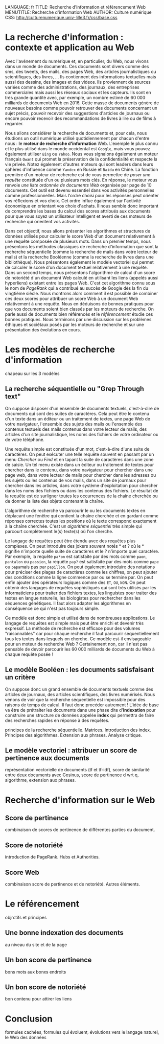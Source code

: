 LANGUAGE:   fr
TITLE:   Recherche d'information et référencement Web
MENUTITLE: Recherche d'information Web
AUTHOR: Culture numérique
CSS: http://culturenumerique.univ-lille3.fr/css/base.css

<!-- pandoc -t latex -V geometry:margin=3cm --toc ri.md -o ri.pdf -->

<!-- pandoc -F ext.py -t latex -V geometry:margin=3cm --toc ri.md -o ri.pdf -->

# La recherche d'information : contexte et application au Web

Avec l'avénement du numérique et, en particulier, du Web, nous vivons
dans un monde de documents. Ces documents sont divers comme des sms,
des tweets, des mails, des pages Web, des articles journalistiques ou
scientifiques, des livres, ... Ils contiennent des informations
textuelles mais aussi des dessins, des images et des videos. Ils
proviennent de sources variées comme des administrations, des
journaux, des entreprises commerciales mais aussi les réseaux sociaux
et les capteurs. Ils sont en très grande quantité avec, par exemple,
un nombre estimé de 60 000 milliards de documents Web en 2016. Cette
masse de documents génère de nouveaux besoins comme pouvoir retrouver
des documents concernant un sujet précis, pouvoir recevoir des
suggestions d'articles de journaux ou encore pouvoir recevoir des
recommandations de livres à lire ou de films à regarder.

Nous allons considérer la recherche de documents et, pour cela, nous
étudions un outil numérique utilisé quotidiennement par chacun d'entre
nous : le **moteur de recherche d'information** Web. L'exemple le plus
connu et le plus utilisé dans le monde occidental est `Google`, mais
vous pouvez également utiliser `Bing` ou `Yahoo`. Nous vous signalons
également un moteur français `Qwant` qui promet la préservation de la
confidentialité et respecte la vie privée. Notez également d'autres
moteurs qui sont leaders dans leurs sphères d'influence comme `Yandex`
en Russie et `Baidu` en Chine. La fonction première d'un moteur de
recherche est de vous permettre de *poser une requête* constituée d'un
ou plusieurs mots clés. En réponse, le moteur vous renvoie *une liste
ordonnée de documents Web* organisée par page de 10 documents. Cet
outil est devenu essentiel dans vos activités personnelles comme
professionnelles. Mais l'ordre choisi pour les réponses peut orienter
vos réflexions et vos choix. Cet ordre influe également sur l'activité
économique en orientant vos choix d'achats. Il nous semble donc
important de comprendre les bases du calcul des scores attribués aux
documents pour que vous soyez un utilisateur intelligent et averti de
ces moteurs de recherche qui orientent vos activités.

Dans cet objectif, nous allons présenter les algorithmes et structures
de données utilisés pour calculer le score Web d'un document
relativement à une requête composée de plusieurs mots. Dans un premier
temps, nous présentons les méthodes classiques de recherche
d'information que sont la recherche séquentielle (comme la recherche
de mails dans votre lecteur de mails) et la recherche Booléenne (comme
la recherche de livres dans une bibliothèque). Nous présentons
également le modèle vectoriel qui permet de calculer le score d'un
document textuel relativement à une requête. Dans un second temps,
nous présentons l'algorithme de calcul d'un score de notoriété d'un
document Web calculé en utilisant les liens (appelés aussi hyperliens)
existant entre les pages Web. C'est cet algorithme connu sous le nom
de *PageRank* qui a contribué au succès de Google dès la fin du
vingtième siècle. Nous montrons alors comment il est possible de
combiner ces deux scores pour attribuer un score Web à un document Web
relativement à une requête. Nous en déduisons de bonnes pratiques pour
que vos documents soient bien classés par les moteurs de recherche. On
parle aussi de documents bien référencés et le *référencement* étudie
ces bonnes pratiques. Nous terminons par une discussion sur les
problèmes éthiques et sociétaux posés par les moteurs de recherche et
sur une présentation des évolutions en cours.

# Les modèles de recherche d'information

chapeau sur les 3 modèles

## La recherche séquentielle ou "Grep Through text"

On suppose disposer d'un ensemble de documents textuels, c'est-à-dire
de documents qui sont des suites de caractères. Cela peut être le
contenu d'un texte dans un éditeur ou un traitement de textes, une
page Web de votre navigateur, l'ensemble des sujets des mails ou
l'ensemble des contenus textuels des mails contenus dans votre lecteur
de mails, des articles d'un site journalistique, les noms des fichiers
de votre ordinateur ou de votre téléphone.

Une requête simple est constituée d'un mot, c'est-à-dire d'une suite
de caractères. On peut exécuter une telle requête souvent en passant
par un menu *Chercher* ou *Find* et en tapant la suite de caractères
dans une zone de saisie. Un tel menu existe dans un éditeur ou
traitement de textes pour chercher dans le contenu, dans votre
navigateur pour chercher dans une page web, dans votre lecteur de
mails pour chercher dans les adresses ou les sujets ou les contenus de
vos mails, dans un site de journaux pour chercher dans les articles,
dans votre système d'exploitation pour chercher dans les noms des
fichiers ou dans les contenus des fichiers. Le résultat de la requête
est de surligner toutes les occurrences de la chaîne cherchée ou de
donner la liste des objets contenant la chaîne.

L'algorithme de recherche va parcourir le ou les documents textes en
déplacant une fenêtre qui contient la chaîne cherchée et en gardant
comme réponses correctes toutes les positions où le texte correspond
exactement à la chaîne cherchée. C'est un *algorithme séquentiel* très
simple qui parcourt complètement le(s) texte(s) où l'on cherche.

Le langage de requêtes peut être étendu avec des requêtes plus
complexes. On peut introduire des jokers souvent notés * et ? où le *
signifie n'importe quelle suite de caractères et le ? n'importe quel
caractère. Par exemple, la requête `pa*on` est satisfaite par des mots
comme `paon`, `pantalon` ou `passion`, la requête `pap?` est
satisfaite par des mots comme `pape` ou `papa`mais pas par
`papillon`. On peut également introduire des notations pour préciser
des plages de caractères comme les chiffres, on peut ajouter des
conditions comme la ligne commence par ou se termine par. On peut
enfin ajouter des opérateurs logiques comme des `ET`, `OU`, `NON`. On
peut obtenir des langages de requêtes sophistiqués qui sont très
utilisés par les informaticiens pour traiter des fichiers textes, les
linguistes pour traiter des textes en langue naturelle, les
biologistes pour rechercher dans les séquences génétiques. Il faut
alors adapter les algorithmes en conséquence ce qui n'est pas toujours simple.

Ce modèle est donc simple et utilisé dans de nombreuses
applications. Le langage de requêtes est simple mais peut être enrichi
et devenir très expressif. La méthode de recherche est efficace pour
des volumes "raisonnables" car pour chaque recherche il faut parcourir
séquentiellement tous les textes dans lesquels on cherche. Ce modèle
est-il envisageable pour un moteur de recherche Web ? Certainement
non, car il n'est pas pensable de devoir parcourir les 60 000
milliards de documents du Web à chaque requête posée !

## Le modèle Booléen : les documents satisfaisant un critère

On suppose donc un grand ensemble de documents textuels comme des
articles de journaux, des articles scientifiques, des livres
numérisés. Nous venons de voir que la recherche séquentielle est
impossible pour des raisons de temps de calcul. Il faut donc procéder
autrement ! L'idée de base va être de prétraiter les documents dans
une phase dite d'**indexation** pour construire une structure de
données appelée **index** qui permettra de faire des recherches
rapides en réponse à des requêtes.

principes de la recherche
séquentielle. Matrices. Introduction des index. Principes des
algorithmes. Extension aux phrases. Analyse critique.

## Le modèle vectoriel : attribuer un score de pertinence aux documents

représentation vectorielle de documents (tf et tf-idf), score de
similarité entre deux documents avec Cosinus, score de pertinence d
wrt q, algorithme, extension aux phrases.

# Recherche d'information sur le Web

## Score de pertinence

combinaison de scores de pertinence de différentes parties du document.

## Score de notoriété

introduction de PageRank. Hubs et Authorities.

## Score Web

combinaison score de pertinence et de notoriété. Autres éléments.

# Le référencement

objrctifs et principes

## Une bonne indexation des documents

au niveau du site et de la page

## Un bon score de pertinence

bons mots aux bonxs endroits

## Un bon score de notoriété

bon contenu pour attirer les liens

# Conclusion

formules cachées, formules qui évoluent, évolutions vers le langage
naturel, le Web des données

